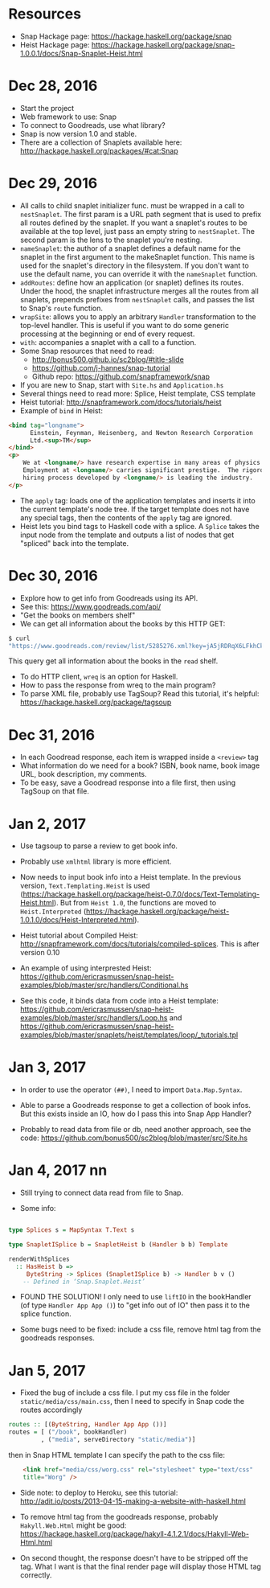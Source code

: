 # Resources

- Snap Hackage page: https://hackage.haskell.org/package/snap
- Heist Hackage page:
  https://hackage.haskell.org/package/snap-1.0.0.1/docs/Snap-Snaplet-Heist.html
  

# Dec 28, 2016

- Start the project 
- Web framework to use: Snap
- To connect to Goodreads, use what library? 
- Snap is now version 1.0 and stable. 
- There are a collection of Snaplets available here:
  http://hackage.haskell.org/packages/#cat:Snap

# Dec 29, 2016 
- All calls to child snaplet initializer func. must be wrapped in a
  call to `nestSnaplet`. The first param is a URL path segment that is
  used to prefix all routes defined by the snaplet. If you want a
  snaplet's routes to be available at the top level, just pass an
  empty string to `nestSnaplet`. The second param is the lens to the
  snaplet you're nesting. 
- `nameSnaplet`: the author of a snaplet defines a default name for
  the snaplet in the first argument to the makeSnaplet function. This
  name is used for the snaplet's directory in the filesystem. If you
  don't want to use the default name, you can override it with the
  `nameSnaplet` function. 
- `addRoutes`: define how an application (or snaplet) defines its
  routes. Under the hood, the snaplet infrastructure merges all the
  routes from all snaplets, prepends prefixes from `nestSnaplet`
  calls, and passes the list to Snap's `route` function. 
- `wrapSite`: allows you to apply an arbitrary `Handler`
  transformation to the top-level handler. This is useful if you want
  to do some generic processing at the beginning or end of every
  request. 
- `with`: accompanies a snaplet with a call to a function. 
- Some Snap resources that need to read:
  + http://bonus500.github.io/sc2blog/#title-slide
  + https://github.com/j-hannes/snap-tutorial
  + Github repo: https://github.com/snapframework/snap
- If you are new to Snap, start with `Site.hs` and `Application.hs`
- Several things need to read more: Splice, Heist template, CSS template
- Heist tutorial: http://snapframework.com/docs/tutorials/heist
- Example of `bind` in Heist: 

```html
<bind tag="longname">
      Einstein, Feynman, Heisenberg, and Newton Research Corporation
      Ltd.<sup>TM</sup>
</bind>
<p>
	We at <longname/> have research expertise in many areas of physics.
    Employment at <longname/> carries significant prestige.  The rigorous
    hiring process developed by <longname/> is leading the industry.
</p>	   
```

- The `apply` tag: loads one of the application templates and inserts
  it into the current template's node tree. If the target template
  does not have any special tags, then the contents of the `apply` tag
  are ignored. 
- Heist lets you bind tags to Haskell code with a splice. A `Splice`
  takes the input node from the template and outputs a list of nodes
  that get "spliced" back into the template. 

# Dec 30, 2016

- Explore how to get info from Goodreads using its API.
- See this: https://www.goodreads.com/api/
- "Get the books on members shelf"
- We can get all information about the books by this HTTP GET: 

```sh
$ curl
"https://www.goodreads.com/review/list/5285276.xml?key=jA5jRDRqX6LFkhCkZCppmQ&v=2?shelf=read"
```

This query get all information about the books in the `read` shelf. 
- To do HTTP client, `wreq` is an option for Haskell. 
- How to pass the response from wreq to the main program? 
- To parse XML file, probably use TagSoup? Read this tutorial, it's
  helpful: https://hackage.haskell.org/package/tagsoup

# Dec 31, 2016

- In each Goodread response, each item is wrapped inside a `<review>`
  tag 
- What information do we need for a book? ISBN, book name, book image
  URL, book description, my comments.
- To be easy, save a Goodread response into a file first, then using
  TagSoup on that file. 

# Jan 2, 2017

- Use tagsoup to parse a review to get book info. 
- Probably use `xmlhtml` library is more efficient. 
- Now needs to input book info into a Heist template. In the previous
  version, `Text.Templating.Heist` is used
  (https://hackage.haskell.org/package/heist-0.7.0/docs/Text-Templating-Heist.html). But
  from `Heist 1.0`, the functions are moved to `Heist.Interpreted` (https://hackage.haskell.org/package/heist-1.0.1.0/docs/Heist-Interpreted.html).
- Heist tutorial about Compiled Heist:
  http://snapframework.com/docs/tutorials/compiled-splices. This is
  after version 0.10 
- An example of using interprested Heist:
  https://github.com/ericrasmussen/snap-heist-examples/blob/master/src/handlers/Conditional.hs
  
- See this code, it binds data from code into a Heist template: 
https://github.com/ericrasmussen/snap-heist-examples/blob/master/src/handlers/Loop.hs
and
https://github.com/ericrasmussen/snap-heist-examples/blob/master/snaplets/heist/templates/loop/_tutorials.tpl

# Jan 3, 2017 

- In order to use the operator `(##)`, I need to import
  `Data.Map.Syntax`. 

- Able to parse a Goodreads response to get a collection of book
  infos. But this exists inside an IO, how do I pass this into Snap
  App Handler? 
  
- Probably to read data from file or db, need another approach, see
  the code:
  https://github.com/bonus500/sc2blog/blob/master/src/Site.hs

# Jan 4, 2017 nn

- Still trying to connect data read from file to Snap. 

- Some info:

```haskell 

type Splices s = MapSyntax T.Text s

type SnapletISplice b = SnapletHeist b (Handler b b) Template

renderWithSplices
  :: HasHeist b =>
     ByteString -> Splices (SnapletISplice b) -> Handler b v ()
  	-- Defined in ‘Snap.Snaplet.Heist’

```

- FOUND THE SOLUTION! I only need to use `liftIO` in the bookHandler
  (of type `Handler App App ()`) to "get info out of IO" then pass it
  to the splice function. 
  
- Some bugs need to be fixed: include a css file, remove html tag from
  the goodreads responses. 
  
  
# Jan 5, 2017 

- Fixed the bug of include a css file. I put my css file in the folder
  `static/media/css/main.css`, then I need to specify in Snap code the
  routes accordingly
  
```haskell
routes :: [(ByteString, Handler App App ())]
routes = [ ("/book", bookHandler)
         , ("media", serveDirectory "static/media")]
```

then in Snap HTML template I can specify the path to the css file:

```html
    <link href="media/css/worg.css" rel="stylesheet" type="text/css"
    title="Worg" />
```

- Side note: to deploy to Heroku, see this tutorial: http://adit.io/posts/2013-04-15-making-a-website-with-haskell.html

- To remove html tag from the goodreads response, probably
  `Hakyll.Web.Html` might be good: https://hackage.haskell.org/package/hakyll-4.1.2.1/docs/Hakyll-Web-Html.html

- On second thought, the response doesn't have to be stripped off the
  tag. What I want is that the final render page will display those
  HTML tag correctly. 
